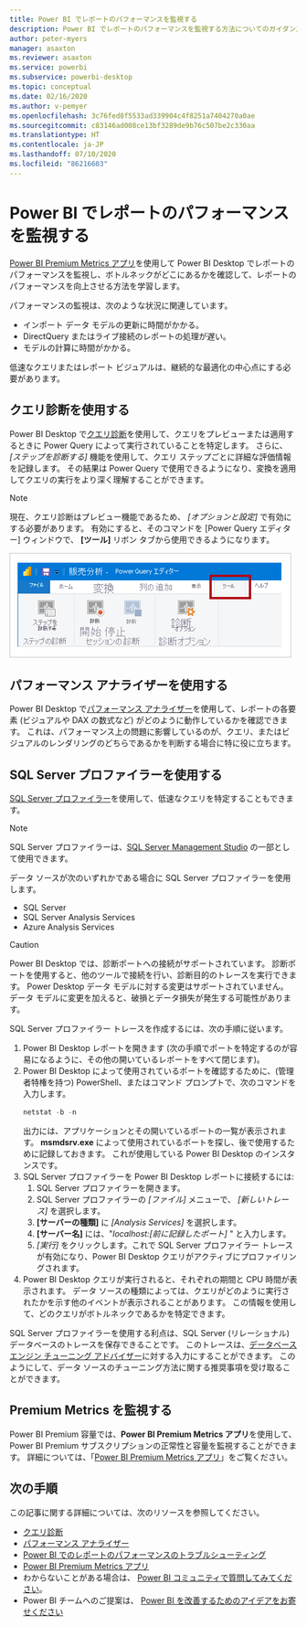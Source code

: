 ```yaml
---
title: Power BI でレポートのパフォーマンスを監視する
description: Power BI でレポートのパフォーマンスを監視する方法についてのガイダンスです。
author: peter-myers
manager: asaxton
ms.reviewer: asaxton
ms.service: powerbi
ms.subservice: powerbi-desktop
ms.topic: conceptual
ms.date: 02/16/2020
ms.author: v-pemyer
ms.openlocfilehash: 3c76fed8f5533ad339904c4f8251a7404270a0ae
ms.sourcegitcommit: c83146ad008ce13bf3289de9b76c507be2c330aa
ms.translationtype: HT
ms.contentlocale: ja-JP
ms.lasthandoff: 07/10/2020
ms.locfileid: "86216603"
---
```

# <a name="monitor-report-performance-in-power-bi"></a>Power BI でレポートのパフォーマンスを監視する

[Power BI Premium Metrics アプリ](../admin/service-premium-metrics-app.md)を使用して Power BI Desktop でレポートのパフォーマンスを監視し、ボトルネックがどこにあるかを確認して、レポートのパフォーマンスを向上させる方法を学習します。

パフォーマンスの監視は、次のような状況に関連しています。

- インポート データ モデルの更新に時間がかかる。
- DirectQuery またはライブ接続のレポートの処理が遅い。
- モデルの計算に時間がかかる。

低速なクエリまたはレポート ビジュアルは、継続的な最適化の中心点にする必要があります。

## <a name="use-query-diagnostics"></a>クエリ診断を使用する

Power BI Desktop で[クエリ診断](/power-query/QueryDiagnostics)を使用して、クエリをプレビューまたは適用するときに Power Query によって実行されていることを特定します。 さらに、 _[ステップを診断する]_ 機能を使用して、クエリ ステップごとに詳細な評価情報を記録します。 その結果は Power Query で使用できるようになり、変換を適用してクエリの実行をより深く理解することができます。

> [!NOTE]
> 現在、クエリ診断はプレビュー機能であるため、 _[オプションと設定]_ で有効にする必要があります。 有効にすると、そのコマンドを [Power Query エディター] ウィンドウで、 **[ツール]** リボン タブから使用できるようになります。

![[Power Query エディター] の [ツール] リボン タブのスクリーンショット。[ステップを診断する] コマンド、[診断の開始] コマンド、および [診断の停止] コマンドが表示されています。](media/monitor-report-performance/power-query-diagnotics.png)

## <a name="use-performance-analyzer"></a>パフォーマンス アナライザーを使用する

Power BI Desktop で[パフォーマンス アナライザー](../create-reports/desktop-performance-analyzer.md)を使用して、レポートの各要素 (ビジュアルや DAX の数式など) がどのように動作しているかを確認できます。 これは、パフォーマンス上の問題に影響しているのが、クエリ、またはビジュアルのレンダリングのどちらであるかを判断する場合に特に役に立ちます。

## <a name="use-sql-server-profiler"></a>SQL Server プロファイラーを使用する

[SQL Server プロファイラー](/sql/tools/sql-server-profiler/sql-server-profiler)を使用して、低速なクエリを特定することもできます。

> [!NOTE]
> SQL Server プロファイラーは、[SQL Server Management Studio](/sql/ssms/download-sql-server-management-studio-ssms) の一部として使用できます。

データ ソースが次のいずれかである場合に SQL Server プロファイラーを使用します。

- SQL Server
- SQL Server Analysis Services
- Azure Analysis Services

> [!CAUTION]
> Power BI Desktop では、診断ポートへの接続がサポートされています。 診断ポートを使用すると、他のツールで接続を行い、診断目的のトレースを実行できます。 Power Desktop データ モデルに対する変更はサポートされていません。 データ モデルに変更を加えると、破損とデータ損失が発生する可能性があります。

SQL Server プロファイラー トレースを作成するには、次の手順に従います。

1. Power BI Desktop レポートを開きます (次の手順でポートを特定するのが容易になるように、その他の開いているレポートをすべて閉じます)。
1. Power BI Desktop によって使用されているポートを確認するために、(管理者特権を持つ) PowerShell、またはコマンド プロンプトで、次のコマンドを入力します。
    ```powershell
    netstat -b -n
    ```
    出力には、アプリケーションとその開いているポートの一覧が表示されます。 **msmdsrv.exe** によって使用されているポートを探し、後で使用するために記録しておきます。 これが使用している Power BI Desktop のインスタンスです。
1. SQL Server プロファイラーを Power BI Desktop レポートに接続するには:
    1. SQL Server プロファイラーを開きます。
    1. SQL Server プロファイラーの _[ファイル]_ メニューで、 _[新しいトレース]_ を選択します。
    1. **[サーバーの種類]** に _[Analysis Services]_ を選択します。
    1. **[サーバー名]** には、"_localhost:[前に記録したポート]_ " と入力します。
    1. _[実行]_ をクリックします。これで SQL Server プロファイラー トレースが有効になり、Power BI Desktop クエリがアクティブにプロファイリングされます。
1. Power BI Desktop クエリが実行されると、それぞれの期間と CPU 時間が表示されます。 データ ソースの種類によっては、クエリがどのように実行されたかを示す他のイベントが表示されることがあります。 この情報を使用して、どのクエリがボトルネックであるかを特定できます。

SQL Server プロファイラーを使用する利点は、SQL Server (リレーショナル) データベースのトレースを保存できることです。 このトレースは、[データベース エンジン チューニング アドバイザー](/sql/relational-databases/performance/start-and-use-the-database-engine-tuning-advisor)に対する入力にすることができます。 このようにして、データ ソースのチューニング方法に関する推奨事項を受け取ることができます。

## <a name="monitor-premium-metrics"></a>Premium Metrics を監視する

Power BI Premium 容量では、**Power BI Premium Metrics アプリ**を使用して、Power BI Premium サブスクリプションの正常性と容量を監視することができます。 詳細については、「[Power BI Premium Metrics アプリ](../admin/service-premium-metrics-app.md)」をご覧ください。

## <a name="next-steps"></a>次の手順

この記事に関する詳細については、次のリソースを参照してください。

- [クエリ診断](/power-query/QueryDiagnostics)
- [パフォーマンス アナライザー](../create-reports/desktop-performance-analyzer.md)
- [Power BI でのレポートのパフォーマンスのトラブルシューティング](report-performance-troubleshoot.md)
- [Power BI Premium Metrics アプリ](../admin/service-premium-metrics-app.md)
- わからないことがある場合は、 [Power BI コミュニティで質問してみてください](https://community.powerbi.com/)。
- Power BI チームへのご提案は、 [Power BI を改善するためのアイデアをお寄せください](https://ideas.powerbi.com/)
